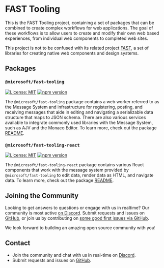 # FAST Tooling

This is the FAST Tooling project, containing a set of packages that can be combined to create complex workflows for web applications. The goal of these workflows is to allow users to create and modify their own web based experiences, from individual web components to completed web sites.

This project is not to be confused with its related project [FAST](https://github.com/microsoft/fast), a set of libraries for creating native web components and design systems.

## Packages

### `@microsoft/fast-tooling`

[![License: MIT](https://img.shields.io/badge/License-MIT-yellow.svg)](https://opensource.org/licenses/MIT)
[![npm version](https://badge.fury.io/js/@microsoft%2Ffast-tooling.svg)](https://badge.fury.io/js/@microsoft%2Ffast-tooling)

The `@microsoft/fast-tooling` package contains a web worker referred to as the Message System and infrastructure for registering, posting, and receiving messages that aide in editing and navigating a serializable data structure that maps to JSON schema. There are also various services available to integrate commonly used libraries with the Message System, such as AJV and the Monaco Editor. To learn more, check out the package [README](./packages/fast-tooling).

### `@microsoft/fast-tooling-react`

[![License: MIT](https://img.shields.io/badge/License-MIT-yellow.svg)](https://opensource.org/licenses/MIT)
[![npm version](https://badge.fury.io/js/@microsoft%2Ffast-tooling-react.svg)](https://badge.fury.io/js/@microsoft%2Ffast-tooling-react)

The `@microsoft/fast-tooling-react` package contains various React components that work with the message system provided by `@microsoft/fast-tooling` to edit data, render data as HTML, and navigate data. To learn more, check out the package [README](./packages/fast-tooling-react).

## Joining the Community

Looking to get answers to questions or engage with us in realtime? Our community is most active [on Discord](https://discord.gg/FcSNfg4). Submit requests and issues on [GitHub](https://github.com/microsoft/fast-tooling/issues/new/choose), or join us by contributing on [some good first issues via GitHub](https://github.com/microsoft/fast-tooling/labels/community:good-first-issue).

We look forward to building an amazing open source community with you!

## Contact

* Join the community and chat with us in real-time on [Discord](https://discord.gg/FcSNfg4).
* Submit requests and issues on [GitHub](https://github.com/microsoft/fast-tooling/issues/new/choose).
